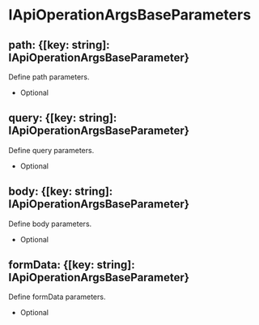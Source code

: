 # IApiOperationArgsBaseParameters

## path: {[key: string]: IApiOperationArgsBaseParameter}
Define path parameters.
- Optional

## query: {[key: string]: IApiOperationArgsBaseParameter}
Define query parameters.
- Optional

## body: {[key: string]: IApiOperationArgsBaseParameter}
Define body parameters.
- Optional

## formData: {[key: string]: IApiOperationArgsBaseParameter}
Define formData parameters.
- Optional

